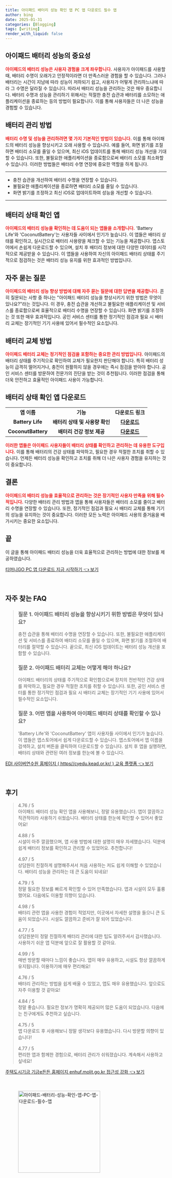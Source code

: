 ```yaml
---
title: 아이패드 배터리 성능 확인 앱 PC 앱 다운로드 필수 앱
author: bing
date: 2025-01-31
categories: [Blogging]
tags: [writing]
render_with_liquid: false
---
```



<h2 id='아이패드_배터리_성능_중요성'>아이패드 배터리 성능의 중요성</h2>

<p><b><span style="color: #ee2323;">아이패드의 배터리 성능은 사용자 경험을 크게 좌우합니다.</span></b> 사용자가 아이패드를 사용할 때, 배터리 수명이 오래가고 안정적이라면 더 만족스러운 경험을 할 수 있습니다. 그러나 배터리는 시간이 지남에 따라 성능이 저하되기 쉽고, 사용자가 어떻게 관리하느냐에 따라 그 수명은 달라질 수 있습니다. 따라서 배터리 성능을 관리하는 것은 매우 중요합니다. 배터리 수명과 성능을 관리하기 위해서는 적절한 충전 습관과 배터리를 소모하는 애플리케이션을 종료하는 등의 방법이 필요합니다. 이를 통해 사용자들은 더 나은 성능을 경험할 수 있습니다.</p>

<h2 id='배터리_관리_방법'>배터리 관리 방법</h2>

<p><b><span style="color: #ee2323;">배터리 수명 및 성능을 관리하려면 몇 가지 기본적인 방법이 있습니다.</span></b> 이를 통해 아이패드의 배터리 성능을 향상시키고 오래 사용할 수 있습니다. 예를 들어, 화면 밝기를 조절하면 배터리 소모를 줄일 수 있으며, 최신 iOS 업데이트를 통해 배터리 성능 개선을 기대할 수 있습니다. 또한, 불필요한 애플리케이션을 종료함으로써 배터리 소모를 최소화할 수 있습니다. 이러한 방법들은 배터리 수명 연장에 중요한 역할을 하게 됩니다.</p>

<hr />

<ul>
    <li>충전 습관을 개선하여 배터리 수명을 연장할 수 있습니다.</li>
    <li>불필요한 애플리케이션을 종료하면 배터리 소모를 줄일 수 있습니다.</li>
    <li>화면 밝기를 조정하고 최신 iOS로 업데이트하여 성능을 개선할 수 있습니다.</li>
</ul>

<hr />

<h2 id='배터리_상태_확인_앱'>배터리 상태 확인 앱</h2>

<p><b><span style="color: #ee2323;">아이패드의 배터리 성능을 확인하는 데 도움이 되는 앱들을 소개합니다.</span></b> 'Battery Life'와 'CoconutBattery'는 사용자들 사이에서 인기가 높습니다. 이 앱들은 배터리 상태를 확인하고, 실시간으로 배터리 사용량을 체크할 수 있는 기능을 제공합니다. 앱스토어에서 손쉽게 다운로드할 수 있으며, 설치 후 배터리 정보에 대한 다양한 데이터를 시각적으로 제공받을 수 있습니다. 이 앱들을 사용하여 자신의 아이패드 배터리 상태를 주기적으로 점검하는 것은 배터리 성능 유지를 위한 효과적인 방법입니다.</p>

<h2 id='자주_묻는_질문'>자주 묻는 질문</h2>

<p><b><span style="color: #ee2323;">아이패드의 배터리 성능 향상 방법에 대해 자주 묻는 질문에 대한 답변을 제공합니다.</span></b> 흔히 질문되는 사항 중 하나는 "아이패드 배터리 성능을 향상시키기 위한 방법은 무엇이 있나요?"라는 것입니다. 이 경우, 충전 습관을 개선하고 불필요한 애플리케이션 및 서비스를 종료함으로써 효율적으로 배터리 수명을 연장할 수 있습니다. 화면 밝기를 조정하는 것 또한 매우 효과적입니다. 공인 서비스 센터를 통한 정기적인 점검과 필요 시 배터리 교체는 장기적인 기기 사용에 있어서 필수적인 요소입니다.</p>

<h2 id='배터리_교체_방법'>배터리 교체 방법</h2>

<p><b><span style="color: #ee2323;">아이패드 배터리 교체는 정기적인 점검을 포함하는 중요한 관리 방법입니다.</span></b> 아이패드의 배터리 상태를 주기적으로 확인하여 교체가 필요한지 판단해야 합니다. 특히 배터리 성능이 급격히 떨어지거나, 충전이 원활하지 않을 경우에는 즉시 점검을 받아야 합니다. 공인 서비스 센터를 방문하여 전문가의 진단을 받는 것이 추천됩니다. 이러한 점검을 통해 더욱 안전하고 효율적인 아이패드 사용이 가능합니다.</p>

<h2 id='배터리_상태_확인_앱_다운로드'>배터리 상태 확인 앱 다운로드</h2>

<table>
    <tr>
        <td style="text-align: center; height: 17px;"><b>앱 이름</b></td>
        <td style="text-align: center; height: 17px;"><b>기능</b></td>
        <td style="text-align: center; height: 17px;"><b>다운로드 링크</b></td>
    </tr>
    <tr>
        <td style="text-align: center; height: 17px;"><b>Battery Life</b></td>
        <td style="text-align: center; height: 17px;"><b>배터리 상태 및 사용량 확인</b></td>
        <td style="text-align: center; height: 17px;"><b><a href="https://apps.apple.com/app/battery-life/id570115458">다운로드</a></b></td>
    </tr>
    <tr>
        <td style="text-align: center; height: 17px;"><b>CoconutBattery</b></td>
        <td style="text-align: center; height: 17px;"><b>배터리 건강 정보 제공</b></td>
        <td style="text-align: center; height: 17px;"><b><a href="https://coconut-flavour.com/coconutbattery/">다운로드</a></b></td>
    </tr>
</table>

<p><b><span style="color: #ee2323;">이러한 앱들은 아이패드 사용자들이 배터리 상태를 확인하고 관리하는 데 유용한 도구입니다.</span></b> 이를 통해 배터리의 건강 상태를 파악하고, 필요한 경우 적절한 조치를 취할 수 있습니다. 언제든 배터리 성능을 확인하고 조치를 취해 더 나은 사용자 경험을 유지하는 것이 중요합니다.</p>

<h2 id='결론'>결론</h2>

<p><b><span style="color: #ee2323;">아이패드의 배터리 성능을 효율적으로 관리하는 것은 장기적인 사용자 만족을 위해 필수적입니다.</span></b> 다양한 배터리 관리 방법과 앱을 통해 사용자들은 배터리 소모를 줄이고 배터리 수명을 연장할 수 있습니다. 또한, 정기적인 점검과 필요 시 배터리 교체를 통해 기기의 성능을 유지하는 것이 중요합니다. 이러한 모든 노력은 아이패드 사용의 즐거움을 배가시키는 중요한 요소입니다.</p>

<h2 id='끝'>끝</h2>

<p>이 글을 통해 아이패드 배터리 성능을 더욱 효율적으로 관리하는 방법에 대한 정보를 제공하였습니다.</p>


<p><a class="click-button" title="티머니GO PC 앱 다운로드 지금 시작하기" href="https://blackassets.github.io/posts/%ED%8B%B0%EB%A8%B8%EB%8B%88GO-PC-%EC%95%B1-%EB%8B%A4%EC%9A%B4%EB%A1%9C%EB%93%9C-%EC%A7%80%EA%B8%88-%EC%8B%9C%EC%9E%91%ED%95%98%EA%B8%B0/" rel="dofollow">티머니GO PC 앱 다운로드 지금 시작하기 👈 보기</a></p><br>
<h2 id='자주_찾는_FAQ'>자주 찾는 FAQ</h2>
<div itemscope="" itemtype="https://schema.org/FAQPage"> 
<blockquote> 
<div itemscope="" itemprop="mainEntity" itemtype="https://schema.org/Question"> 
<h3 itemprop="name">질문 1. 아이패드 배터리 성능을 향상시키기 위한 방법은 무엇이 있나요?</h3> 
<div itemscope="" itemprop="acceptedAnswer" itemtype="https://schema.org/Answer"> 
<span itemprop="text"> 
<p>충전 습관을 통해 배터리 수명을 연장할 수 있습니다. 또한, 불필요한 애플리케이션 및 서비스를 종료하여 배터리 소모를 줄일 수 있으며, 화면 밝기를 조절하여 배터리를 절약할 수 있습니다. 끝으로, 최신 iOS 업데이트는 배터리 성능 개선을 포함할 수 있습니다.</p> 
</span> 
</div> 
</div> 

<div itemscope="" itemprop="mainEntity" itemtype="https://schema.org/Question"> 
<h3 itemprop="name">질문 2. 아이패드 배터리 교체는 어떻게 해야 하나요?</h3> 
<div itemscope="" itemprop="acceptedAnswer" itemtype="https://schema.org/Answer"> 
<span itemprop="text"> 
<p>아이패드 배터리의 상태를 주기적으로 확인함으로써 장치의 전반적인 건강 상태를 파악하고, 필요한 경우 적절한 조치를 취할 수 있습니다. 또한, 공인 서비스 센터를 통한 정기적인 점검과 필요 시 배터리 교체는 장기적인 기기 사용에 있어서 필수적인 요소입니다.</p> 
</span> 
</div> 
</div> 

<div itemscope="" itemprop="mainEntity" itemtype="https://schema.org/Question"> 
<h3 itemprop="name">질문 3. 어떤 앱을 사용하여 아이패드 배터리 상태를 확인할 수 있나요?</h3> 
<div itemscope="" itemprop="acceptedAnswer" itemtype="https://schema.org/Answer"> 
<span itemprop="text"> 
<p>'Battery Life'와 'CoconutBattery' 앱이 사용자들 사이에서 인기가 높습니다. 이 앱들은 앱스토어에서 쉽게 다운로드할 수 있습니다. 앱스토어에서 앱 이름을 검색하고, 설치 버튼을 클릭하여 다운로드할 수 있습니다. 설치 후 앱을 실행하면, 배터리 상태와 관련된 여러 정보를 한눈에 볼 수 있습니다.</p> 
</span> 
</div> 
</div> 

</blockquote> 
</div>
<p><a class="click-button" title="EDI 사이버연수원 홈페이지 ( https//cyedu.kead.or.kr/ ) 교육 플랫폼" href="https://blackassets.github.io/posts/EDI-%EC%82%AC%EC%9D%B4%EB%B2%84%EC%97%B0%EC%88%98%EC%9B%90-%ED%99%88%ED%8E%98%EC%9D%B4%EC%A7%80-(-httpscyedu.kead.or.kr-)-%EA%B5%90%EC%9C%A1-%ED%94%8C%EB%9E%AB%ED%8F%BC/" rel="dofollow">EDI 사이버연수원 홈페이지 ( https//cyedu.kead.or.kr/ ) 교육 플랫폼 👈 보기</a></p><br>
<h2 id='후기'>후기</h2>
<div itemscope itemtype="https://schema.org/Product">
  <blockquote>
  <div itemprop="review" itemscope itemtype="https://schema.org/Review">
      <div itemprop="reviewRating" itemscope itemtype="https://schema.org/Rating"> <span itemprop="ratingValue">4.76</span> / <span itemprop="bestRating">5</span> </div>
      <span itemprop="reviewBody">아이패드 배터리 성능 확인 앱을 사용해보니, 정말 유용했습니다. 앱이 깔끔하고 직관적이라 사용하기 쉬웠습니다. 배터리 상태를 한눈에 확인할 수 있어서 좋았어요!</span>
  </div>
  <br>
  <div itemprop="review" itemscope itemtype="https://schema.org/Review">
      <div itemprop="reviewRating" itemscope itemtype="https://schema.org/Rating"> <span itemprop="ratingValue">4.88</span> / <span itemprop="bestRating">5</span> </div>
      <span itemprop="reviewBody">시설이 아주 깔끔했으며, 앱 사용 방법에 대한 설명이 매우 자세했습니다. 덕분에 쉽게 배터리 정보를 확인하고 관리할 수 있었어요. 추천합니다!</span>
  </div>
  <br>
  <div itemprop="review" itemscope itemtype="https://schema.org/Review">
      <div itemprop="reviewRating" itemscope itemtype="https://schema.org/Rating"> <span itemprop="ratingValue">4.97</span> / <span itemprop="bestRating">5</span> </div>
      <span itemprop="reviewBody">상담원이 친절하게 설명해주셔서 처음 사용하는 저도 쉽게 이해할 수 있었습니다. 배터리 성능을 관리하는 데 큰 도움이 되네요!</span>
  </div>
  <br>
  <div itemprop="review" itemscope itemtype="https://schema.org/Review">
      <div itemprop="reviewRating" itemscope itemtype="https://schema.org/Rating"> <span itemprop="ratingValue">4.79</span> / <span itemprop="bestRating">5</span> </div>
      <span itemprop="reviewBody">정말 필요한 정보를 빠르게 확인할 수 있어 만족했습니다. 앱과 시설이 모두 훌륭했어요. 다음에도 이용할 의향이 있습니다.</span>
  </div>
  <br>
  <div itemprop="review" itemscope itemtype="https://schema.org/Review">
      <div itemprop="reviewRating" itemscope itemtype="https://schema.org/Rating"> <span itemprop="ratingValue">4.98</span> / <span itemprop="bestRating">5</span> </div>
      <span itemprop="reviewBody">배터리 관련 앱을 사용한 경험이 적었지만, 이곳에서 자세한 설명을 들으니 큰 도움이 되었습니다. 시설도 깔끔하고 준비가 잘 되어 있었습니다.</span>
  </div>
  <br>
  <div itemprop="review" itemscope itemtype="https://schema.org/Review">
      <div itemprop="reviewRating" itemscope itemtype="https://schema.org/Rating"> <span itemprop="ratingValue">4.77</span> / <span itemprop="bestRating">5</span> </div>
      <span itemprop="reviewBody">상담원분이 정말 친절하게 배터리 관리에 대한 팁도 알려주셔서 감사했습니다. 사용하기 쉬운 앱 덕분에 앞으로 잘 활용할 것 같아요.</span>
  </div>
  <br>
  <div itemprop="review" itemscope itemtype="https://schema.org/Review">
      <div itemprop="reviewRating" itemscope itemtype="https://schema.org/Rating"> <span itemprop="ratingValue">4.99</span> / <span itemprop="bestRating">5</span> </div>
      <span itemprop="reviewBody">매번 방문할 때마다 느낌이 좋습니다. 앱이 매우 유용하고, 시설도 항상 깔끔하게 유지됩니다. 이용하기에 매우 편리해요!</span>
  </div>
  <br>
  <div itemprop="review" itemscope itemtype="https://schema.org/Review">
      <div itemprop="reviewRating" itemscope itemtype="https://schema.org/Rating"> <span itemprop="ratingValue">4.76</span> / <span itemprop="bestRating">5</span> </div>
      <span itemprop="reviewBody">배터리 관리하는 방법을 쉽게 배울 수 있었고, 앱도 매우 유용했습니다. 앞으로도 자주 이용할 것 같아요!</span>
  </div>
  <br>
  <div itemprop="review" itemscope itemtype="https://schema.org/Review">
      <div itemprop="reviewRating" itemscope itemtype="https://schema.org/Rating"> <span itemprop="ratingValue">4.84</span> / <span itemprop="bestRating">5</span> </div>
      <span itemprop="reviewBody">정말 좋습니다. 필요한 정보가 명확히 제공되어 많은 도움이 되었습니다. 다음에는 친구에게도 추천하고 싶습니다.</span>
  </div>
  <br>
  <div itemprop="review" itemscope itemtype="https://schema.org/Review">
      <div itemprop="reviewRating" itemscope itemtype="https://schema.org/Rating"> <span itemprop="ratingValue">4.75</span> / <span itemprop="bestRating">5</span> </div>
      <span itemprop="reviewBody">앱 다운로드 후 사용해보니 정말 생각보다 유용했습니다. 다시 방문할 의향이 있습니다!</span>
  </div>
  <br>
  <div itemprop="review" itemscope itemtype="https://schema.org/Review">
      <div itemprop="reviewRating" itemscope itemtype="https://schema.org/Rating"> <span itemprop="ratingValue">4.77</span> / <span itemprop="bestRating">5</span> </div>
      <span itemprop="reviewBody">편리한 앱과 함께한 경험으로, 배터리 관리가 쉬워졌습니다. 계속해서 사용하고 싶네요!</span>
  </div>
  </blockquote>
</div>
<p><a class="click-button" title="주택도시기금 기금e든든 홈페이지 enhuf.molit.go.kr 접근성 강화" href="https://blackassets.github.io/posts/%EC%A3%BC%ED%83%9D%EB%8F%84%EC%8B%9C%EA%B8%B0%EA%B8%88-%EA%B8%B0%EA%B8%88e%EB%93%A0%EB%93%A0-%ED%99%88%ED%8E%98%EC%9D%B4%EC%A7%80-enhuf.molit.go.kr-%EC%A0%91%EA%B7%BC%EC%84%B1-%EA%B0%95%ED%99%94/" rel="dofollow">주택도시기금 기금e든든 홈페이지 enhuf.molit.go.kr 접근성 강화 👈 보기</a></p><br>
<figure class="image"><img src="https://blackassets.github.io/assets/img/thumbnail/아이패드-배터리-성능-확인-앱-PC-앱-다운로드-필수-앱.webp" alt="아이패드-배터리-성능-확인-앱-PC-앱-다운로드-필수-앱" width="256" height="256"></figure>